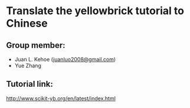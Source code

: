 # Translate the yellowbrick tutorial to Chinese
## Group member:
- Juan L. Kehoe (juanluo2008@gmail.com)
- Yue Zhang
## Tutorial link:
http://www.scikit-yb.org/en/latest/index.html
